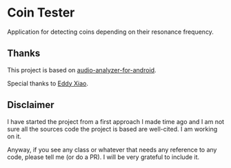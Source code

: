 # Coin Tester
Application for detecting coins depending on their resonance frequency.

## Thanks
This project is based on [audio-analyzer-for-android](https://github.com/bewantbe/audio-analyzer-for-android).

Special thanks to [Eddy Xiao](bewantbe@gmail.com).

## Disclaimer
I have started the project from a first approach I made time ago and I am not sure all the sources code the project is based are well-cited. I am working on it.

Anyway, if you see any class or whatever that needs any reference to any code, please tell me (or do a PR). I will be very grateful to include it.

